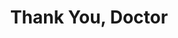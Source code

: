---
title: Thank You, Doctor
year: 1928
opening_date: 1928-03-20
closing_date: 
layout: productions
image:
image_caption:
image_credit:
playbill:
category: comedy
details:
  Theatre: Theatre Jacksonville
cast:
  Denny Cort: Charles Murchison
  Dr. Gurney: George Parkhill
  John Donahue: Harry Lewis
  Mrs. Lester: Winifred Snowden
  Nurse Gray: Miriam Carter
crew:
  Director: Paul Stuart Buchanan
  Scenery: Anne C. Lalor
  Props: 
    - Charlotte Bowden Perry
    - Margaret Fairlie
    - Mrs. C.J. Williams, Jr.
    - Ray Halle
understudies:
orchestra:
external_links:
---